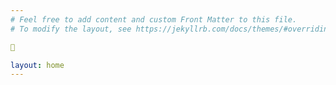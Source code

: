 ```yaml
---
# Feel free to add content and custom Front Matter to this file.
# To modify the layout, see https://jekyllrb.com/docs/themes/#overriding-theme-defaults

🧐

layout: home
---
```

